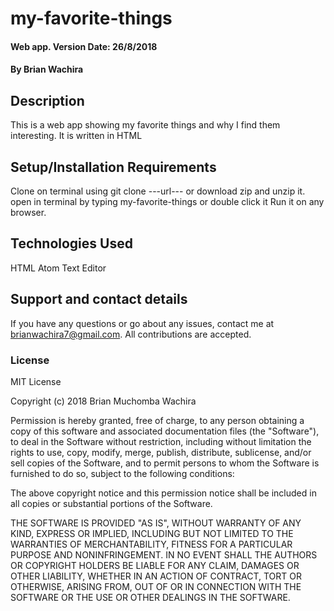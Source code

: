 # my-favorite-things
#### Web app. Version Date: 26/8/2018
#### By **Brian Wachira**
## Description
This is a web app showing my favorite things and why I find them interesting. It is written in HTML
## Setup/Installation Requirements
Clone on terminal using git clone ---url--- or download zip and unzip it.
open in terminal by typing my-favorite-things or double click it
Run it on any browser.
## Technologies Used
HTML 
Atom Text Editor
## Support and contact details
If you have any questions or go about any issues, contact me at brianwachira7@gmail.com.
All contributions are accepted.
### License
MIT License

Copyright (c) 2018 Brian Muchomba Wachira

Permission is hereby granted, free of charge, to any person obtaining a copy
of this software and associated documentation files (the "Software"), to deal
in the Software without restriction, including without limitation the rights
to use, copy, modify, merge, publish, distribute, sublicense, and/or sell
copies of the Software, and to permit persons to whom the Software is
furnished to do so, subject to the following conditions:

The above copyright notice and this permission notice shall be included in all
copies or substantial portions of the Software.

THE SOFTWARE IS PROVIDED "AS IS", WITHOUT WARRANTY OF ANY KIND, EXPRESS OR
IMPLIED, INCLUDING BUT NOT LIMITED TO THE WARRANTIES OF MERCHANTABILITY,
FITNESS FOR A PARTICULAR PURPOSE AND NONINFRINGEMENT. IN NO EVENT SHALL THE
AUTHORS OR COPYRIGHT HOLDERS BE LIABLE FOR ANY CLAIM, DAMAGES OR OTHER
LIABILITY, WHETHER IN AN ACTION OF CONTRACT, TORT OR OTHERWISE, ARISING FROM,
OUT OF OR IN CONNECTION WITH THE SOFTWARE OR THE USE OR OTHER DEALINGS IN THE
SOFTWARE.

  

